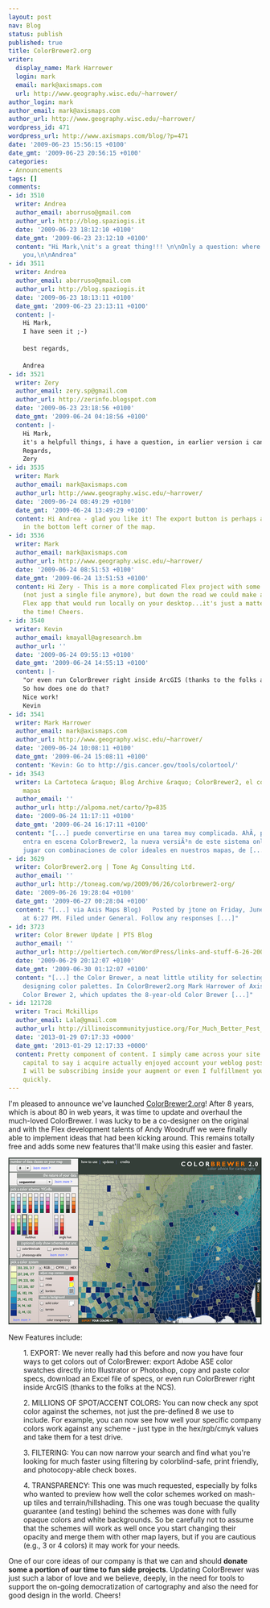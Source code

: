 ```yaml
---
layout: post
nav: Blog
status: publish
published: true
title: ColorBrewer2.org
writer:
  display_name: Mark Harrower
  login: mark
  email: mark@axismaps.com
  url: http://www.geography.wisc.edu/~harrower/
author_login: mark
author_email: mark@axismaps.com
author_url: http://www.geography.wisc.edu/~harrower/
wordpress_id: 471
wordpress_url: http://www.axismaps.com/blog/?p=471
date: '2009-06-23 15:56:15 +0100'
date_gmt: '2009-06-23 20:56:15 +0100'
categories:
- Announcements
tags: []
comments:
- id: 3510
  writer: Andrea
  author_email: aborruso@gmail.com
  author_url: http://blog.spaziogis.it
  date: '2009-06-23 18:12:10 +0100'
  date_gmt: '2009-06-23 23:12:10 +0100'
  content: "Hi Mark,\nit's a great thing!!! \n\nOnly a question: where is export button?\n\nThank
    you,\n\nAndrea"
- id: 3511
  writer: Andrea
  author_email: aborruso@gmail.com
  author_url: http://blog.spaziogis.it
  date: '2009-06-23 18:13:11 +0100'
  date_gmt: '2009-06-23 23:13:11 +0100'
  content: |-
    Hi Mark,
    I have seen it ;-)

    best regards,

    Andrea
- id: 3521
  writer: Zery
  author_email: zery.sp@gmail.com
  author_url: http://zerinfo.blogspot.com
  date: '2009-06-23 23:18:56 +0100'
  date_gmt: '2009-06-24 04:18:56 +0100'
  content: |-
    Hi Mark,
    it's a helpfull things, i have a question, in earlier version i can download the swf file so i can use it offline, is there a way in this version i can use it offline to??
    Regards,
    Zery
- id: 3535
  writer: Mark
  author_email: mark@axismaps.com
  author_url: http://www.geography.wisc.edu/~harrower/
  date: '2009-06-24 08:49:29 +0100'
  date_gmt: '2009-06-24 13:49:29 +0100'
  content: Hi Andrea - glad you like it! The export button is perhaps a bit hidden...it's
    in the bottom left corner of the map.
- id: 3536
  writer: Mark
  author_email: mark@axismaps.com
  author_url: http://www.geography.wisc.edu/~harrower/
  date: '2009-06-24 08:51:53 +0100'
  date_gmt: '2009-06-24 13:51:53 +0100'
  content: Hi Zery - This is a more complicated Flex project with some server interactions
    (not just a single file anymore), but down the road we could make a stand-alone
    Flex app that would run locally on your desktop...it's just a matter of finding
    the time! Cheers.
- id: 3540
  writer: Kevin
  author_email: kmayall@agresearch.bm
  author_url: ''
  date: '2009-06-24 09:55:13 +0100'
  date_gmt: '2009-06-24 14:55:13 +0100'
  content: |-
    "or even run ColorBrewer right inside ArcGIS (thanks to the folks at the NCS)"
    So how does one do that?
    Nice work!
    Kevin
- id: 3541
  writer: Mark Harrower
  author_email: mark@axismaps.com
  author_url: http://www.geography.wisc.edu/~harrower/
  date: '2009-06-24 10:08:11 +0100'
  date_gmt: '2009-06-24 15:08:11 +0100'
  content: 'Kevin: Go to http://gis.cancer.gov/tools/colortool/'
- id: 3543
  writer: La Cartoteca &raquo; Blog Archive &raquo; ColorBrewer2, el color de los
    mapas
  author_email: ''
  author_url: http://alpoma.net/carto/?p=835
  date: '2009-06-24 11:17:11 +0100'
  date_gmt: '2009-06-24 16:17:11 +0100'
  content: "[...] puede convertirse en una tarea muy complicada. AhÃ­, precisamente,
    entra en escena ColorBrewer2, la nueva versiÃ³n de este sistema online que facilita
    jugar con combinaciones de color ideales en nuestros mapas, de [...]"
- id: 3629
  writer: ColorBrewer2.org | Tone Ag Consulting Ltd.
  author_email: ''
  author_url: http://toneag.com/wp/2009/06/26/colorbrewer2-org/
  date: '2009-06-26 19:28:04 +0100'
  date_gmt: '2009-06-27 00:28:04 +0100'
  content: "[...] via Axis Maps Blog)   Posted by jtone on Friday, June 26, 2009,
    at 6:27 PM. Filed under General. Follow any responses [...]"
- id: 3723
  writer: Color Brewer Update | PTS Blog
  author_email: ''
  author_url: http://peltiertech.com/WordPress/links-and-stuff-6-26-2009/
  date: '2009-06-29 20:12:07 +0100'
  date_gmt: '2009-06-30 01:12:07 +0100'
  content: "[...] the Color Brewer, a neat little utility for selecting colors and
    designing color palettes. In ColorBrewer2.org Mark Harrower of Axis Maps announced
    Color Brewer 2, which updates the 8-year-old Color Brewer [...]"
- id: 121728
  writer: Traci Mckillips
  author_email: Lala@gmail.com
  author_url: http://illinoiscommunityjustice.org/For_Much_Better_Pest_Handle,_Consider_Our_Advice
  date: '2013-01-29 07:17:33 +0000'
  date_gmt: '2013-01-29 12:17:33 +0000'
  content: Pretty component of content. I simply came across your site also in accession
    capital to say i acquire actually enjoyed account your weblog posts. In any manner
    I will be subscribing inside your augment or even I fulfillment you access consistently
    quickly.
---
```

<p>I'm pleased to announce we've launched <a href="http://ColorBrewer2.org">ColorBrewer2.org</a>! After 8 years, which is about 80 in web years, it was time to update and overhaul the much-loved ColorBrewer. I was lucky to be a co-designer on the original and with the Flex development talents of Andy Woodruff we were finally able to implement ideas that had been kicking around. This remains totally free and adds some new features that'll make using this easier and faster.</p>
<p style="text-align: center;"><img class="aligncenter size-full wp-image-472" title="cb2" src="/media/posts/2009/06/cb2.png" alt="cb2" width="525" height="331" /></p>
<!--break-->
<p>New Features include:</p>
<p style="padding-left: 30px;">1. EXPORT: We never really had this before and now you have four ways to get colors out of ColorBrewer: export Adobe ASE color swatches directly into Illustrator or Photoshop, copy and paste color specs, download an Excel file of specs, or even run ColorBrewer right inside ArcGIS (thanks to the folks at the NCS).</p>
<p style="padding-left: 30px;">2. MILLIONS OF SPOT/ACCENT COLORS: You can now check any spot color against the schemes, not just the pre-defined 8 we use to include. For example, you can now see how well your specific company colors work against any scheme - just type in the hex/rgb/cmyk values and take them for a test drive.</p>
<p style="padding-left: 30px;">3. FILTERING: You can now narrow your search and find what you're looking for much faster using filtering by colorblind-safe, print friendly, and photocopy-able check boxes.</p>
<p style="padding-left: 30px;">4. TRANSPARENCY: This one was much requested, especially by folks who wanted to preview how well the color schemes worked on mash-up tiles and terrain/hillshading. This one was tough becuase the quality guarantee (and testing) behind the schemes was done with fully opaque colors and white backgrounds. So be carefully not to assume that the schemes will work as well once you start changing their opacity and merge them with other map layers, but if you are cautious (e.g., 3 or 4 colors) it may work for your needs.</p>
<p>One of our core ideas of our company is that we can and should <strong>donate some a portion of our time to fun side pr<span style="font-weight: normal;"><strong>ojects</strong>. Updating ColorBrewer was just such a labor of love and we believe, deeply, in the need for tools to support the on-going democratization of cartography and also the need for good design in the world. Cheers!</span></strong></p>
